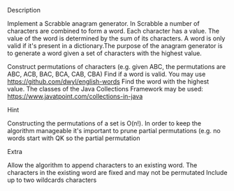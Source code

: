 Description

Implement a Scrabble anagram generator. In Scrabble a number of characters are combined to form a word. Each character has a value. The value of the word is determined by the sum of its characters. A word is only valid if it's present in a dictionary.The purpose of the anagram generator is to generate a word given a set of characters with the highest value.

Construct permutations of characters (e.g. given ABC, the permutations are ABC, ACB, BAC, BCA, CAB, CBA)
Find if a word is valid. You may use https://github.com/dwyl/english-words
Find the word with the highest value.
The classes of the Java Collections Framework may be used: https://www.javatpoint.com/collections-in-java

Hint

Constructing the permutations of a set is O(n!). In order to keep the algorithm manageable it's important to prune partial permutations (e.g. no words start with QK so the partial permutation 

Extra

Allow the algorithm to append characters to an existing word. The characters in the existing word are fixed and may not be permutated
Include up to two wildcards characters
